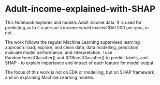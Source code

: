 # Adult-income-explained-with-SHAP

This Notebook explores and models Adult income data. It is used for predicting as to if a person's income would exceed $50 000 per year, or not.

The work follows the regular Machine Learning supervised learning approach: load, explore, and clean data; data modelling, prediction, evaluate model performance, and interpretation. I use RandomForestClassifier() and XGBoostClassifier() to predict labels, and SHAP - to explain importance and impact of each feature for model output.

The focus of this work is not on EDA or modelling, but on SHAP framework and on explaining Machine Learning models.
